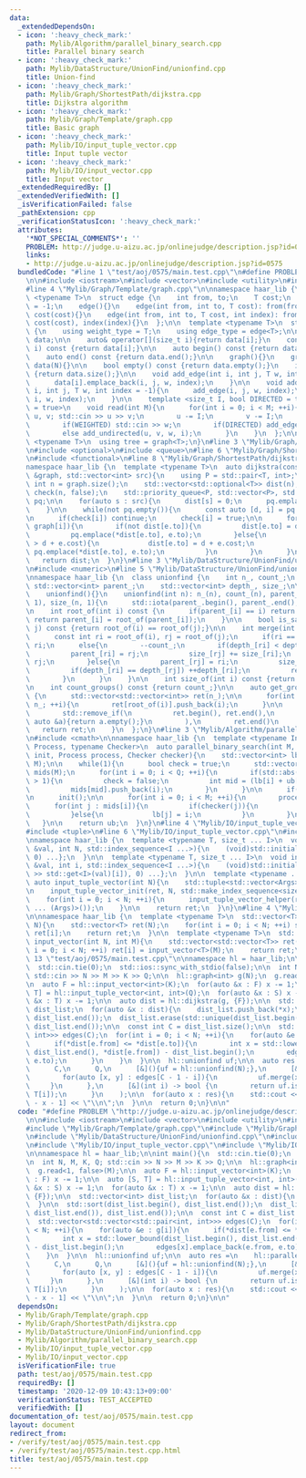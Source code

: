 ```yaml
---
data:
  _extendedDependsOn:
  - icon: ':heavy_check_mark:'
    path: Mylib/Algorithm/parallel_binary_search.cpp
    title: Parallel binary search
  - icon: ':heavy_check_mark:'
    path: Mylib/DataStructure/UnionFind/unionfind.cpp
    title: Union-find
  - icon: ':heavy_check_mark:'
    path: Mylib/Graph/ShortestPath/dijkstra.cpp
    title: Dijkstra algorithm
  - icon: ':heavy_check_mark:'
    path: Mylib/Graph/Template/graph.cpp
    title: Basic graph
  - icon: ':heavy_check_mark:'
    path: Mylib/IO/input_tuple_vector.cpp
    title: Input tuple vector
  - icon: ':heavy_check_mark:'
    path: Mylib/IO/input_vector.cpp
    title: Input vector
  _extendedRequiredBy: []
  _extendedVerifiedWith: []
  _isVerificationFailed: false
  _pathExtension: cpp
  _verificationStatusIcon: ':heavy_check_mark:'
  attributes:
    '*NOT_SPECIAL_COMMENTS*': ''
    PROBLEM: http://judge.u-aizu.ac.jp/onlinejudge/description.jsp?id=0575
    links:
    - http://judge.u-aizu.ac.jp/onlinejudge/description.jsp?id=0575
  bundledCode: "#line 1 \"test/aoj/0575/main.test.cpp\"\n#define PROBLEM \"http://judge.u-aizu.ac.jp/onlinejudge/description.jsp?id=0575\"\
    \n\n#include <iostream>\n#include <vector>\n#include <utility>\n#include <algorithm>\n\
    #line 4 \"Mylib/Graph/Template/graph.cpp\"\n\nnamespace haar_lib {\n  template\
    \ <typename T>\n  struct edge {\n    int from, to;\n    T cost;\n    int index\
    \ = -1;\n    edge(){}\n    edge(int from, int to, T cost): from(from), to(to),\
    \ cost(cost){}\n    edge(int from, int to, T cost, int index): from(from), to(to),\
    \ cost(cost), index(index){}\n  };\n\n  template <typename T>\n  struct graph\
    \ {\n    using weight_type = T;\n    using edge_type = edge<T>;\n\n    std::vector<std::vector<edge<T>>>\
    \ data;\n\n    auto& operator[](size_t i){return data[i];}\n    const auto& operator[](size_t\
    \ i) const {return data[i];}\n\n    auto begin() const {return data.begin();}\n\
    \    auto end() const {return data.end();}\n\n    graph(){}\n    graph(int N):\
    \ data(N){}\n\n    bool empty() const {return data.empty();}\n    int size() const\
    \ {return data.size();}\n\n    void add_edge(int i, int j, T w, int index = -1){\n\
    \      data[i].emplace_back(i, j, w, index);\n    }\n\n    void add_undirected(int\
    \ i, int j, T w, int index = -1){\n      add_edge(i, j, w, index);\n      add_edge(j,\
    \ i, w, index);\n    }\n\n    template <size_t I, bool DIRECTED = true, bool WEIGHTED\
    \ = true>\n    void read(int M){\n      for(int i = 0; i < M; ++i){\n        int\
    \ u, v; std::cin >> u >> v;\n        u -= I;\n        v -= I;\n        T w = 1;\n\
    \        if(WEIGHTED) std::cin >> w;\n        if(DIRECTED) add_edge(u, v, w, i);\n\
    \        else add_undirected(u, v, w, i);\n      }\n    }\n  };\n\n  template\
    \ <typename T>\n  using tree = graph<T>;\n}\n#line 3 \"Mylib/Graph/ShortestPath/dijkstra.cpp\"\
    \n#include <optional>\n#include <queue>\n#line 6 \"Mylib/Graph/ShortestPath/dijkstra.cpp\"\
    \n#include <functional>\n#line 8 \"Mylib/Graph/ShortestPath/dijkstra.cpp\"\n\n\
    namespace haar_lib {\n  template <typename T>\n  auto dijkstra(const graph<T>\
    \ &graph, std::vector<int> src){\n    using P = std::pair<T, int>;\n\n    const\
    \ int n = graph.size();\n    std::vector<std::optional<T>> dist(n);\n\n    std::vector<bool>\
    \ check(n, false);\n    std::priority_queue<P, std::vector<P>, std::greater<P>>\
    \ pq;\n\n    for(auto s : src){\n      dist[s] = 0;\n      pq.emplace(0, s);\n\
    \    }\n\n    while(not pq.empty()){\n      const auto [d, i] = pq.top(); pq.pop();\n\
    \n      if(check[i]) continue;\n      check[i] = true;\n\n      for(auto &e :\
    \ graph[i]){\n        if(not dist[e.to]){\n          dist[e.to] = d + e.cost;\n\
    \          pq.emplace(*dist[e.to], e.to);\n        }else{\n          if(*dist[e.to]\
    \ > d + e.cost){\n            dist[e.to] = d + e.cost;\n            if(not check[e.to])\
    \ pq.emplace(*dist[e.to], e.to);\n          }\n        }\n      }\n    }\n\n \
    \   return dist;\n  }\n}\n#line 3 \"Mylib/DataStructure/UnionFind/unionfind.cpp\"\
    \n#include <numeric>\n#line 5 \"Mylib/DataStructure/UnionFind/unionfind.cpp\"\n\
    \nnamespace haar_lib {\n  class unionfind {\n    int n_, count_;\n    mutable\
    \ std::vector<int> parent_;\n    std::vector<int> depth_, size_;\n\n  public:\n\
    \    unionfind(){}\n    unionfind(int n): n_(n), count_(n), parent_(n), depth_(n,\
    \ 1), size_(n, 1){\n      std::iota(parent_.begin(), parent_.end(), 0);\n    }\n\
    \n    int root_of(int i) const {\n      if(parent_[i] == i) return i;\n      else\
    \ return parent_[i] = root_of(parent_[i]);\n    }\n\n    bool is_same(int i, int\
    \ j) const {return root_of(i) == root_of(j);}\n\n    int merge(int i, int j){\n\
    \      const int ri = root_of(i), rj = root_of(j);\n      if(ri == rj) return\
    \ ri;\n      else{\n        --count_;\n        if(depth_[ri] < depth_[rj]){\n\
    \          parent_[ri] = rj;\n          size_[rj] += size_[ri];\n          return\
    \ rj;\n        }else{\n          parent_[rj] = ri;\n          size_[ri] += size_[rj];\n\
    \          if(depth_[ri] == depth_[rj]) ++depth_[ri];\n          return ri;\n\
    \        }\n      }\n    }\n\n    int size_of(int i) const {return size_[root_of(i)];}\n\
    \n    int count_groups() const {return count_;}\n\n    auto get_groups() const\
    \ {\n      std::vector<std::vector<int>> ret(n_);\n\n      for(int i = 0; i <\
    \ n_; ++i){\n        ret[root_of(i)].push_back(i);\n      }\n\n      ret.erase(\n\
    \        std::remove_if(\n          ret.begin(), ret.end(),\n          [](const\
    \ auto &a){return a.empty();}\n        ),\n        ret.end()\n      );\n\n   \
    \   return ret;\n    }\n  };\n}\n#line 3 \"Mylib/Algorithm/parallel_binary_search.cpp\"\
    \n#include <cmath>\n\nnamespace haar_lib {\n  template <typename Init, typename\
    \ Process, typename Checker>\n  auto parallel_binary_search(int M, int Q, Init\
    \ init, Process process, Checker checker){\n    std::vector<int> lb(Q, -1), ub(Q,\
    \ M);\n\n    while(1){\n      bool check = true;\n      std::vector<std::vector<int>>\
    \ mids(M);\n      for(int i = 0; i < Q; ++i){\n        if(std::abs(lb[i] - ub[i])\
    \ > 1){\n          check = false;\n          int mid = (lb[i] + ub[i]) / 2;\n\
    \          mids[mid].push_back(i);\n        }\n      }\n\n      if(check) break;\n\
    \n      init();\n\n      for(int i = 0; i < M; ++i){\n        process(i);\n  \
    \      for(int j : mids[i]){\n          if(checker(j)){\n            ub[j] = i;\n\
    \          }else{\n            lb[j] = i;\n          }\n        }\n      }\n \
    \   }\n\n    return ub;\n  }\n}\n#line 4 \"Mylib/IO/input_tuple_vector.cpp\"\n\
    #include <tuple>\n#line 6 \"Mylib/IO/input_tuple_vector.cpp\"\n#include <initializer_list>\n\
    \nnamespace haar_lib {\n  template <typename T, size_t ... I>\n  void input_tuple_vector_init(T\
    \ &val, int N, std::index_sequence<I ...>){\n    (void)std::initializer_list<int>{(void(std::get<I>(val).resize(N)),\
    \ 0) ...};\n  }\n\n  template <typename T, size_t ... I>\n  void input_tuple_vector_helper(T\
    \ &val, int i, std::index_sequence<I ...>){\n    (void)std::initializer_list<int>{(void(std::cin\
    \ >> std::get<I>(val)[i]), 0) ...};\n  }\n\n  template <typename ... Args>\n \
    \ auto input_tuple_vector(int N){\n    std::tuple<std::vector<Args> ...> ret;\n\
    \n    input_tuple_vector_init(ret, N, std::make_index_sequence<sizeof ... (Args)>());\n\
    \    for(int i = 0; i < N; ++i){\n      input_tuple_vector_helper(ret, i, std::make_index_sequence<sizeof\
    \ ... (Args)>());\n    }\n\n    return ret;\n  }\n}\n#line 4 \"Mylib/IO/input_vector.cpp\"\
    \n\nnamespace haar_lib {\n  template <typename T>\n  std::vector<T> input_vector(int\
    \ N){\n    std::vector<T> ret(N);\n    for(int i = 0; i < N; ++i) std::cin >>\
    \ ret[i];\n    return ret;\n  }\n\n  template <typename T>\n  std::vector<std::vector<T>>\
    \ input_vector(int N, int M){\n    std::vector<std::vector<T>> ret(N);\n    for(int\
    \ i = 0; i < N; ++i) ret[i] = input_vector<T>(M);\n    return ret;\n  }\n}\n#line\
    \ 13 \"test/aoj/0575/main.test.cpp\"\n\nnamespace hl = haar_lib;\n\nint main(){\n\
    \  std::cin.tie(0);\n  std::ios::sync_with_stdio(false);\n\n  int N, M, K, Q;\
    \ std::cin >> N >> M >> K >> Q;\n\n  hl::graph<int> g(N);\n  g.read<1, false>(M);\n\
    \n  auto F = hl::input_vector<int>(K);\n  for(auto &x : F) x -= 1;\n\n  auto [S,\
    \ T] = hl::input_tuple_vector<int, int>(Q);\n  for(auto &x : S) x -= 1;\n  for(auto\
    \ &x : T) x -= 1;\n\n  auto dist = hl::dijkstra(g, {F});\n\n  std::vector<int>\
    \ dist_list;\n  for(auto &x : dist){\n    dist_list.push_back(*x);\n  }\n\n  std::sort(dist_list.begin(),\
    \ dist_list.end());\n  dist_list.erase(std::unique(dist_list.begin(), dist_list.end()),\
    \ dist_list.end());\n\n  const int C = dist_list.size();\n\n  std::vector<std::vector<std::pair<int,\
    \ int>>> edges(C);\n  for(int i = 0; i < N; ++i){\n    for(auto &e : g[i]){\n\
    \      if(*dist[e.from] <= *dist[e.to]){\n        int x = std::lower_bound(dist_list.begin(),\
    \ dist_list.end(), *dist[e.from]) - dist_list.begin();\n        edges[x].emplace_back(e.from,\
    \ e.to);\n      }\n    }\n  }\n\n  hl::unionfind uf;\n\n  auto res =\n    hl::parallel_binary_search(\n\
    \      C,\n      Q,\n      [&](){uf = hl::unionfind(N);},\n      [&](int i){\n\
    \        for(auto [x, y] : edges[C - 1 - i]){\n          uf.merge(x, y);\n   \
    \     }\n      },\n      [&](int i) -> bool {\n        return uf.is_same(S[i],\
    \ T[i]);\n      }\n    );\n\n  for(auto x : res){\n    std::cout << dist_list[C\
    \ - x - 1] << \"\\n\";\n  }\n\n  return 0;\n}\n\n"
  code: "#define PROBLEM \"http://judge.u-aizu.ac.jp/onlinejudge/description.jsp?id=0575\"\
    \n\n#include <iostream>\n#include <vector>\n#include <utility>\n#include <algorithm>\n\
    #include \"Mylib/Graph/Template/graph.cpp\"\n#include \"Mylib/Graph/ShortestPath/dijkstra.cpp\"\
    \n#include \"Mylib/DataStructure/UnionFind/unionfind.cpp\"\n#include \"Mylib/Algorithm/parallel_binary_search.cpp\"\
    \n#include \"Mylib/IO/input_tuple_vector.cpp\"\n#include \"Mylib/IO/input_vector.cpp\"\
    \n\nnamespace hl = haar_lib;\n\nint main(){\n  std::cin.tie(0);\n  std::ios::sync_with_stdio(false);\n\
    \n  int N, M, K, Q; std::cin >> N >> M >> K >> Q;\n\n  hl::graph<int> g(N);\n\
    \  g.read<1, false>(M);\n\n  auto F = hl::input_vector<int>(K);\n  for(auto &x\
    \ : F) x -= 1;\n\n  auto [S, T] = hl::input_tuple_vector<int, int>(Q);\n  for(auto\
    \ &x : S) x -= 1;\n  for(auto &x : T) x -= 1;\n\n  auto dist = hl::dijkstra(g,\
    \ {F});\n\n  std::vector<int> dist_list;\n  for(auto &x : dist){\n    dist_list.push_back(*x);\n\
    \  }\n\n  std::sort(dist_list.begin(), dist_list.end());\n  dist_list.erase(std::unique(dist_list.begin(),\
    \ dist_list.end()), dist_list.end());\n\n  const int C = dist_list.size();\n\n\
    \  std::vector<std::vector<std::pair<int, int>>> edges(C);\n  for(int i = 0; i\
    \ < N; ++i){\n    for(auto &e : g[i]){\n      if(*dist[e.from] <= *dist[e.to]){\n\
    \        int x = std::lower_bound(dist_list.begin(), dist_list.end(), *dist[e.from])\
    \ - dist_list.begin();\n        edges[x].emplace_back(e.from, e.to);\n      }\n\
    \    }\n  }\n\n  hl::unionfind uf;\n\n  auto res =\n    hl::parallel_binary_search(\n\
    \      C,\n      Q,\n      [&](){uf = hl::unionfind(N);},\n      [&](int i){\n\
    \        for(auto [x, y] : edges[C - 1 - i]){\n          uf.merge(x, y);\n   \
    \     }\n      },\n      [&](int i) -> bool {\n        return uf.is_same(S[i],\
    \ T[i]);\n      }\n    );\n\n  for(auto x : res){\n    std::cout << dist_list[C\
    \ - x - 1] << \"\\n\";\n  }\n\n  return 0;\n}\n\n"
  dependsOn:
  - Mylib/Graph/Template/graph.cpp
  - Mylib/Graph/ShortestPath/dijkstra.cpp
  - Mylib/DataStructure/UnionFind/unionfind.cpp
  - Mylib/Algorithm/parallel_binary_search.cpp
  - Mylib/IO/input_tuple_vector.cpp
  - Mylib/IO/input_vector.cpp
  isVerificationFile: true
  path: test/aoj/0575/main.test.cpp
  requiredBy: []
  timestamp: '2020-12-09 10:43:13+09:00'
  verificationStatus: TEST_ACCEPTED
  verifiedWith: []
documentation_of: test/aoj/0575/main.test.cpp
layout: document
redirect_from:
- /verify/test/aoj/0575/main.test.cpp
- /verify/test/aoj/0575/main.test.cpp.html
title: test/aoj/0575/main.test.cpp
---
```

